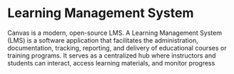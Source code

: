 # Learning Management System

Canvas is a modern, open-source LMS. A Learning Management System (LMS) is a software application that facilitates the administration, documentation, tracking, reporting, and delivery of educational courses or training programs. It serves as a centralized hub where instructors and students can interact, access learning materials, and monitor progress
